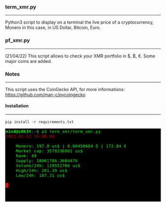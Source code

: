 ### term_xmr.py
---------------

Python3 script to display on a terminal the live price of a cryptocurrency, Monero in this case, in US Dollar, Bitcoin, Euro.

### pf_xmr.py
-------------
(21/04/22)
This script allows to check your XMR portfolio in $, ₿, €. Some major coins are added.

### Notes
---------

This script uses the CoinGecko API, for more informations: <https://github.com/man-c/pycoingecko>

#### Installation
-----------------

`pip install -r requirements.txt`


![](gif_xmr.gif)
